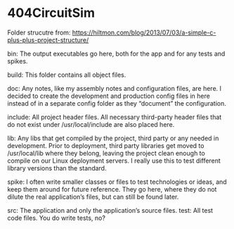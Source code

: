 # 404CircuitSim

Folder strucutre from:
https://hiltmon.com/blog/2013/07/03/a-simple-c-plus-plus-project-structure/

bin: 
The output executables go here, both for the app and for any tests and spikes.
   
   
build:
This folder contains all object files.
    
doc: 
Any notes, like my assembly notes and configuration files, are here. I decided to create the development and production config files in here instead of in a separate config folder as they “document” the configuration.

include: 
All project header files. All necessary third-party header files that do not exist under /usr/local/include are also placed here.

lib: 
Any libs that get compiled by the project, third party or any needed in development. Prior to deployment, third party libraries get moved to /usr/local/lib where they belong, leaving the project clean enough to compile on our Linux deployment servers. I really use this to test different library versions than the standard.

spike: 
I often write smaller classes or files to test technologies or ideas, and keep them around for future reference. They go here, where they do not dilute the real application’s files, but can still be found later.

src: 
The application and only the application’s source files.
    test: All test code files. You do write tests, no?

